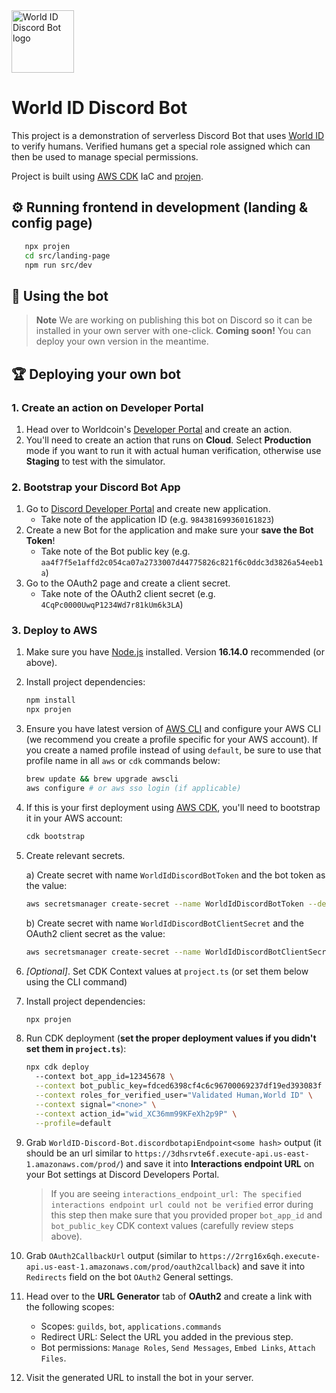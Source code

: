 <img src="logo.png" alt="World ID Discord Bot logo" width="100" />

# World ID Discord Bot

This project is a demonstration of serverless Discord Bot that uses [World ID](#-about-world-id) to verify humans. Verified humans get a special role assigned which can then be used to manage special permissions.

Project is built using [AWS CDK](https://docs.aws.amazon.com/cdk/v2/guide/home.html) IaC and [projen](https://github.com/projen/projen#readme).

## ⚙️ Running frontend in development (landing & config page)

```sh
   npx projen
   cd src/landing-page
   npm run src/dev
```

## 🚀 Using the bot

> **Note** We are working on publishing this bot on Discord so it can be installed in your own server with one-click. **Coming soon!**
> You can deploy your own version in the meantime.

## 🏆 Deploying your own bot

### 1. Create an action on Developer Portal

1. Head over to Worldcoin's [Developer Portal](https://developer.worldcoin.org) and create an action.
2. You'll need to create an action that runs on **Cloud**. Select **Production** mode if you want to run it with actual human verification, otherwise use **Staging** to test with the simulator.

### 2. Bootstrap your Discord Bot App

1. Go to [Discord Developer Portal](https://discord.com/developers/applications) and create new application.
   - Take note of the application ID (e.g. `984381699360161823`)
2. Create a new Bot for the application and make sure your **save the Bot Token**!
   - Take note of the Bot public key (e.g. `aa4f7f5e1affd2c054ca07a2733007d44775826c821f6c0ddc3d3826a54eeb1a`)
3. Go to the OAuth2 page and create a client secret.
   - Take note of the OAuth2 client secret (e.g. `4CqPc0000UwqP1234Wd7r81kUm6k3LA`)

### 3. Deploy to AWS

1. Make sure you have [Node.js](https://nodejs.org) installed. Version **16.14.0** recommended (or above).

1. Install project dependencies:

   ```sh
   npm install
   npx projen
   ```

1. Ensure you have latest version of [AWS CLI](https://aws.amazon.com/cli/) and configure your AWS CLI (we recommend you create a profile specific for your AWS account). If you create a named profile instead of using `default`, be sure to use that profile name in all `aws` or `cdk` commands below:

   ```sh
   brew update && brew upgrade awscli
   aws configure # or aws sso login (if applicable)
   ```

1. If this is your first deployment using [AWS CDK](https://docs.aws.amazon.com/cdk/v2/guide/home.html), you'll need to bootstrap it in your AWS account:

   ```sh
   cdk bootstrap
   ```

1. Create relevant secrets.

   a) Create secret with name `WorldIdDiscordBotToken` and the bot token as the value:

   ```sh
   aws secretsmanager create-secret --name WorldIdDiscordBotToken --description "Bot token for World ID Discord Bot" --secret-string <your 60+ chars long bot token saved during bot creation> --profile default
   ```

   b) Create secret with name `WorldIdDiscordBotClientSecret` and the OAuth2 client secret as the value:

   ```sh
   aws secretsmanager create-secret --name WorldIdDiscordBotClientSecret --description "Client secret for World ID Discord Bot" --secret-string <your bot client secret> --profile default
   ```

1. _[Optional]_. Set CDK Context values at `project.ts` (or set them below using the CLI command)

1. Install project dependencies:

   ```sh
   npx projen
   ```

1. Run CDK deployment (**set the proper deployment values if you didn't set them in `project.ts`**):

   ```sh
   npx cdk deploy
     --context bot_app_id=12345678 \
     --context bot_public_key=fdced6398cf4c6c96700069237df19ed393083f \
     --context roles_for_verified_user="Validated Human,World ID" \
     --context signal="<none>" \
     --context action_id="wid_XC36mm99KFeXh2p9P" \
     --profile=default
   ```

1. Grab `WorldID-Discord-Bot.discordbotapiEndpoint<some hash>` output (it should be an url similar to `https://3dhsrvte6f.execute-api.us-east-1.amazonaws.com/prod/`) and save it into <b>Interactions endpoint URL</b> on your Bot settings at Discord Developers Portal.

   > If you are seeing `interactions_endpoint_url: The specified interactions endpoint url could not be verified` error during this step then make sure that you provided proper `bot_app_id` and `bot_public_key` CDK context values (carefully review steps above).

1. Grab `OAuth2CallbackUrl` output (similar to `https://2rrg16x6qh.execute-api.us-east-1.amazonaws.com/prod/oauth2callback`) and save it into `Redirects` field on the bot `OAuth2` General settings.

1. Head over to the **URL Generator** tab of **OAuth2** and create a link with the following scopes:

   - Scopes: `guilds`, `bot`, `applications.commands`
   - Redirect URL: Select the URL you added in the previous step.
   - Bot permissions: `Manage Roles`, `Send Messages`, `Embed Links`, `Attach Files`.

1. Visit the generated URL to install the bot in your server.

<!-- WORLD-ID-SHARED-README-TAG:START - Do not remove or modify this section directly -->
<!-- WORLD-ID-SHARED-README-TAG:END -->
